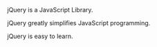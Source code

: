 jQuery is a JavaScript Library.

jQuery greatly simplifies JavaScript programming.

jQuery is easy to learn.

